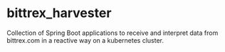# bittrex_harvester
Collection of Spring Boot applications to receive and interpret data from bittrex.com in a reactive way on a kubernetes cluster.

